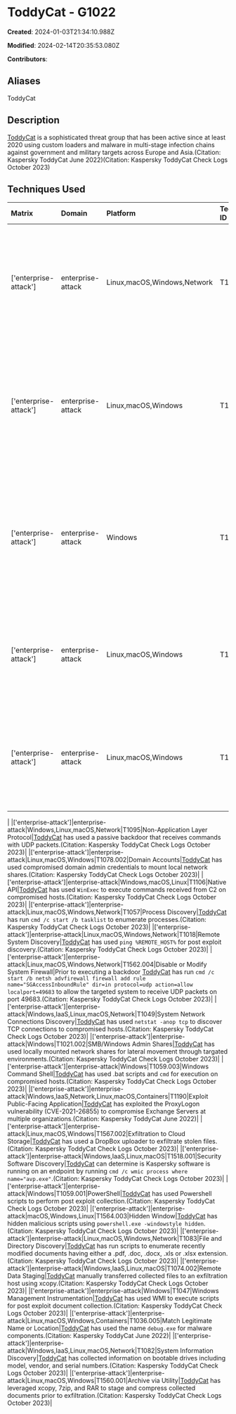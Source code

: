 # ToddyCat - G1022

**Created**: 2024-01-03T21:34:10.988Z

**Modified**: 2024-02-14T20:35:53.080Z

**Contributors**: 

## Aliases

ToddyCat

## Description

[ToddyCat](https://attack.mitre.org/groups/G1022) is a sophisticated threat group that has been active since at least 2020 using custom loaders and malware in multi-stage infection chains against government and military targets across Europe and Asia.(Citation: Kaspersky ToddyCat June 2022)(Citation: Kaspersky ToddyCat Check Logs October 2023)

## Techniques Used

|Matrix|Domain|Platform|Technique ID|Technique Name|Use|
| :---| :---| :---| :---| :---| :---|
|['enterprise-attack']|enterprise-attack|Linux,macOS,Windows,Network|T1005|Data from Local System|[ToddyCat](https://attack.mitre.org/groups/G1022) has run scripts to collect documents from targeted hosts.(Citation: Kaspersky ToddyCat Check Logs October 2023)|
|['enterprise-attack']|enterprise-attack|Linux,macOS,Windows|T1069.002|Domain Groups|[ToddyCat](https://attack.mitre.org/groups/G1022) has executed `net group "domain admins" /dom` for discovery on compromised machines.(Citation: Kaspersky ToddyCat Check Logs October 2023)|
|['enterprise-attack']|enterprise-attack|Windows|T1053.005|Scheduled Task|[ToddyCat](https://attack.mitre.org/groups/G1022) has used scheduled tasks to execute discovery commands and scripts for collection.(Citation: Kaspersky ToddyCat Check Logs October 2023)|
|['enterprise-attack']|enterprise-attack|Linux,macOS,Windows|T1566.003|Spearphishing via Service|[ToddyCat](https://attack.mitre.org/groups/G1022) has sent loaders configured to run [Ninja](https://attack.mitre.org/software/S1100) as zip archives via Telegram.(Citation: Kaspersky ToddyCat June 2022)|
|['enterprise-attack']|enterprise-attack|Linux,macOS,Windows|T1087.002|Domain Account|[ToddyCat](https://attack.mitre.org/groups/G1022) has run `net user %USER% /dom` for account discovery.(Citation: Kaspersky ToddyCat Check Logs October 2023)
|
|['enterprise-attack']|enterprise-attack|Windows,Linux,macOS,Network|T1095|Non-Application Layer Protocol|[ToddyCat](https://attack.mitre.org/groups/G1022) has used a passive backdoor that receives commands with UDP packets.(Citation: Kaspersky ToddyCat Check Logs October 2023)|
|['enterprise-attack']|enterprise-attack|Linux,macOS,Windows|T1078.002|Domain Accounts|[ToddyCat](https://attack.mitre.org/groups/G1022) has used compromised domain admin credentials to mount local network shares.(Citation: Kaspersky ToddyCat Check Logs October 2023)|
|['enterprise-attack']|enterprise-attack|Windows,macOS,Linux|T1106|Native API|[ToddyCat](https://attack.mitre.org/groups/G1022) has used `WinExec` to execute commands received from C2 on compromised hosts.(Citation: Kaspersky ToddyCat Check Logs October 2023)|
|['enterprise-attack']|enterprise-attack|Linux,macOS,Windows,Network|T1057|Process Discovery|[ToddyCat](https://attack.mitre.org/groups/G1022) has run `cmd /c start /b tasklist` to enumerate processes.(Citation: Kaspersky ToddyCat Check Logs October 2023)|
|['enterprise-attack']|enterprise-attack|Linux,macOS,Windows,Network|T1018|Remote System Discovery|[ToddyCat](https://attack.mitre.org/groups/G1022) has used `ping %REMOTE_HOST%` for post exploit discovery.(Citation: Kaspersky ToddyCat Check Logs October 2023)|
|['enterprise-attack']|enterprise-attack|Linux,macOS,Windows,Network|T1562.004|Disable or Modify System Firewall|Prior to executing a backdoor [ToddyCat](https://attack.mitre.org/groups/G1022)  has run `cmd /c start /b netsh advfirewall firewall add rule name="SGAccessInboundRule" dir=in protocol=udp action=allow localport=49683` to allow the targeted system to receive UDP packets on port 49683.(Citation: Kaspersky ToddyCat Check Logs October 2023)|
|['enterprise-attack']|enterprise-attack|Windows,IaaS,Linux,macOS,Network|T1049|System Network Connections Discovery|[ToddyCat](https://attack.mitre.org/groups/G1022) has used `netstat -anop tcp` to discover TCP connections to compromised hosts.(Citation: Kaspersky ToddyCat Check Logs October 2023)|
|['enterprise-attack']|enterprise-attack|Windows|T1021.002|SMB/Windows Admin Shares|[ToddyCat](https://attack.mitre.org/groups/G1022) has used locally mounted network shares for lateral movement through targated environments.(Citation: Kaspersky ToddyCat Check Logs October 2023)|
|['enterprise-attack']|enterprise-attack|Windows|T1059.003|Windows Command Shell|[ToddyCat](https://attack.mitre.org/groups/G1022) has used .bat scripts and `cmd` for execution on compromised hosts.(Citation: Kaspersky ToddyCat Check Logs October 2023)|
|['enterprise-attack']|enterprise-attack|Windows,IaaS,Network,Linux,macOS,Containers|T1190|Exploit Public-Facing Application|[ToddyCat](https://attack.mitre.org/groups/G1022) has exploited the ProxyLogon vulnerability (CVE-2021-26855) to compromise Exchange Servers at multiple organizations.(Citation: Kaspersky ToddyCat June 2022)|
|['enterprise-attack']|enterprise-attack|Linux,macOS,Windows|T1567.002|Exfiltration to Cloud Storage|[ToddyCat](https://attack.mitre.org/groups/G1022) has used a DropBox uploader to exfiltrate stolen files.(Citation: Kaspersky ToddyCat Check Logs October 2023)|
|['enterprise-attack']|enterprise-attack|Windows,IaaS,Linux,macOS|T1518.001|Security Software Discovery|[ToddyCat](https://attack.mitre.org/groups/G1022) can determine is Kaspersky software is running on an endpoint by running `cmd /c wmic process where name="avp.exe"`.(Citation: Kaspersky ToddyCat Check Logs October 2023)|
|['enterprise-attack']|enterprise-attack|Windows|T1059.001|PowerShell|[ToddyCat](https://attack.mitre.org/groups/G1022) has used Powershell scripts to perform post exploit collection.(Citation: Kaspersky ToddyCat Check Logs October 2023)|
|['enterprise-attack']|enterprise-attack|macOS,Windows,Linux|T1564.003|Hidden Window|[ToddyCat](https://attack.mitre.org/groups/G1022) has hidden malicious scripts using `powershell.exe -windowstyle hidden`. (Citation: Kaspersky ToddyCat Check Logs October 2023)|
|['enterprise-attack']|enterprise-attack|Linux,macOS,Windows,Network|T1083|File and Directory Discovery|[ToddyCat](https://attack.mitre.org/groups/G1022) has run scripts to enumerate recently modified documents having either a .pdf, .doc, .docx, .xls or .xlsx extension.(Citation: Kaspersky ToddyCat Check Logs October 2023)|
|['enterprise-attack']|enterprise-attack|Windows,IaaS,Linux,macOS|T1074.002|Remote Data Staging|[ToddyCat](https://attack.mitre.org/groups/G1022) manually transferred collected files to an exfiltration host using xcopy.(Citation: Kaspersky ToddyCat Check Logs October 2023)|
|['enterprise-attack']|enterprise-attack|Windows|T1047|Windows Management Instrumentation|[ToddyCat](https://attack.mitre.org/groups/G1022) has used WMI to execute scripts for post exploit document collection.(Citation: Kaspersky ToddyCat Check Logs October 2023)|
|['enterprise-attack']|enterprise-attack|Linux,macOS,Windows,Containers|T1036.005|Match Legitimate Name or Location|[ToddyCat](https://attack.mitre.org/groups/G1022) has used the name `debug.exe` for malware components.(Citation: Kaspersky ToddyCat June 2022)|
|['enterprise-attack']|enterprise-attack|Windows,IaaS,Linux,macOS,Network|T1082|System Information Discovery|[ToddyCat](https://attack.mitre.org/groups/G1022) has collected information on bootable drives including model, vendor, and serial numbers.(Citation: Kaspersky ToddyCat Check Logs October 2023)|
|['enterprise-attack']|enterprise-attack|Linux,macOS,Windows|T1560.001|Archive via Utility|[ToddyCat](https://attack.mitre.org/groups/G1022) has leveraged  xcopy, 7zip, and RAR to stage and compress collected documents prior to exfiltration.(Citation: Kaspersky ToddyCat Check Logs October 2023)|
